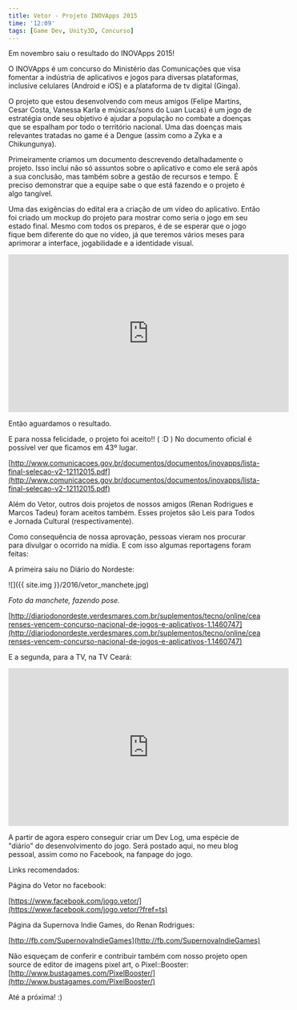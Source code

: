 ```yaml
---
title: Vetor - Projeto INOVApps 2015
time: '12:09'
tags: [Game Dev, Unity3D, Concurso]
---
```


Em novembro saiu o resultado do INOVApps 2015!

O INOVApps é um concurso do Ministério das Comunicações que visa fomentar a indústria de aplicativos e jogos para diversas plataformas, inclusive celulares (Android e iOS) e a plataforma de tv digital (Ginga).

O projeto que estou desenvolvendo com meus amigos (Felipe Martins, Cesar Costa, Vanessa Karla e músicas/sons do Luan Lucas) é um jogo de estratégia onde seu objetivo é ajudar a população no combate a doenças que se espalham por todo o território nacional. Uma das doenças mais relevantes tratadas no game é a Dengue (assim como a Zyka e a Chikungunya).

<!--more-->

Primeiramente criamos um documento descrevendo detalhadamente o projeto. Isso inclui não só assuntos sobre o aplicativo e como ele será após a sua conclusão, mas também sobre a gestão de recursos e tempo. É preciso demonstrar que a equipe sabe o que está fazendo e o projeto é algo tangível.

Uma das exigências do edital era a criação de um vídeo do aplicativo. Então foi criado um mockup do projeto para mostrar como seria o jogo em seu estado final. Mesmo com todos os preparos, é de se esperar que o jogo fique bem diferente do que no vídeo, já que teremos vários meses para aprimorar a interface, jogabilidade e a identidade visual.

<iframe width="560" height="315" src="https://www.youtube.com/embed/Y5UT5qkUVbE" frameborder="0" allowfullscreen></iframe>

Então aguardamos o resultado. 

E para nossa felicidade, o projeto foi aceito!! ( :D )
No documento oficial é possível ver que ficamos em 43º lugar.

[http://www.comunicacoes.gov.br/documentos/documentos/inovapps/lista-final-selecao-v2-12112015.pdf](http://www.comunicacoes.gov.br/documentos/documentos/inovapps/lista-final-selecao-v2-12112015.pdf)

Além do Vetor, outros dois projetos de nossos amigos (Renan Rodrigues e Marcos Tadeu) foram aceitos também. Esses projetos são Leis para Todos e Jornada Cultural (respectivamente).

Como consequência de nossa aprovação, pessoas vieram nos procurar para divulgar o ocorrido na mídia. E com isso algumas reportagens foram feitas:

A primeira saiu no Diário do Nordeste:

![]({{ site.img }}/2016/vetor_manchete.jpg)

_Foto da manchete, fazendo pose._

[http://diariodonordeste.verdesmares.com.br/suplementos/tecno/online/cearenses-vencem-concurso-nacional-de-jogos-e-aplicativos-1.1460747](http://diariodonordeste.verdesmares.com.br/suplementos/tecno/online/cearenses-vencem-concurso-nacional-de-jogos-e-aplicativos-1.1460747)

E a segunda, para a TV, na TV Ceará:

<iframe width="560" height="315" src="https://www.youtube.com/embed/YN_h3nZnLvI" frameborder="0" allowfullscreen></iframe>

A partir de agora espero conseguir criar um Dev Log, uma espécie de "diário" do desenvolvimento do jogo. Será postado aqui, no meu blog pessoal, assim como no Facebook, na fanpage do jogo.

Links recomendados:

Página do Vetor no facebook:

[https://www.facebook.com/jogo.vetor/](https://www.facebook.com/jogo.vetor/?fref=ts)

Página da Supernova Indie Games, do Renan Rodrigues:

[http://fb.com/SupernovaIndieGames](http://fb.com/SupernovaIndieGames)

Não esqueçam de conferir e contribuir também com nosso projeto open source de editor de imagens pixel art, o Pixel::Booster:
[http://www.bustagames.com/PixelBooster/](http://www.bustagames.com/PixelBooster/)

Até a próxima! :)
